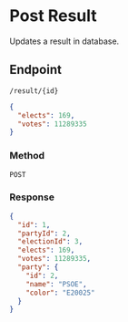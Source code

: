 # Post Result
Updates a result in database.

## Endpoint
`/result/{id}`
```json
{
  "elects": 169,
  "votes": 11289335
}
```

### Method
`POST`

### Response
```json
{
  "id": 1,
  "partyId": 2,
  "electionId": 3,
  "elects": 169,
  "votes": 11289335,
  "party": {
    "id": 2,
    "name": "PSOE",
    "color": "E20025"
  }
}
```